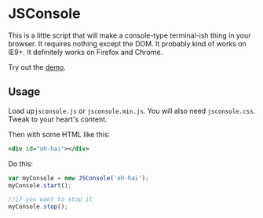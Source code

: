 # JSConsole

This is a little script that will make a console-type
terminal-ish thing in your browser. It requires nothing
except the DOM. It probably kind of works on IE9+. It definitely
works on Firefox and Chrome.

Try out the [demo](https://tmont.github.io/jsconsole).

## Usage

Load up`jsconsole.js` or `jsconsole.min.js`. You will
also need `jsconsole.css`. Tweak to your heart's content.

Then with some HTML like this:

```xml
<div id="oh-hai"></div>
```

Do this:

```javascript
var myConsole = new JSConsole('oh-hai');
myConsole.start();

//if you want to stop it
myConsole.stop();
```

